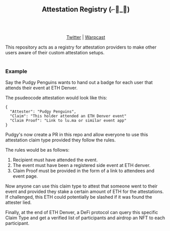 <h2 align="center">Attestation Registry (⌐🔷_🔷) </h2>
<br />
<p align="center">

<br/>
<a href="https://twitter.com/align_network">Twitter</a> | 
<a href="https://warpcast.com/~/channel/align">Warpcast</a>
  
</p>

This repository acts as a registry for attestation providers to make other users aware of their custom attestation setups.
<br/><br />

### Example

Say the Pudgy Penguins wants to hand out a badge for each user that attends their event at ETH Denver. 

The psudeocode attestation would look like this:

```
{
  "Attester": "Pudgy Penguins",
  "Claim": "This holder attended an ETH Denver event"
  "Claim Proof": "Link to lu.ma or similar event app"
}
```

Pudgy's now create a PR in this repo and allow everyone to use this attestation claim type provided they follow the rules.

The rules would be as follows:

1. Recipient must have attended the event.
2. The event must have been a registered side event at ETH denver.
3. Claim Proof must be provided in the form of a link to attendees and event page.

Now anyone can use this claim type to attest that someone went to their event and provided they stake a certain amount of ETH for the attestations. If challenged, this ETH could potentially be slashed if it was found the attester lied.

Finally, at the end of ETH Denver, a DeFi protocol can query this specific Claim Type and get a verified list of participants and airdrop an NFT to each participant.
